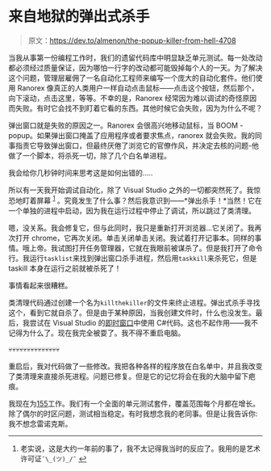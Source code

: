 # 来自地狱的弹出式杀手

> 原文：<https://dev.to/almenon/the-popup-killer-from-hell-4708>

当我从事第一份编程工作时，我们的遗留代码库中明显缺乏单元测试。每一处改动都必须经过质量保证，因为哪怕一行字的改动都可能毁掉每个人的一天。为了解决这个问题，管理层雇佣了一名自动化工程师来编写一个庞大的自动化套件。他们使用 Ranorex 像真正的人类用户一样自动点击鼠标——点击这个按钮，然后那个，向下滚动，点击这里，等等。不幸的是，Ranorex 经常因为难以调试的奇怪原因而失败。有时它会找不到盯着它看的东西。其他时候它会失败，因为为什么不呢？

弹出窗口就是失败的原因之一。Ranorex 会很高兴地移动鼠标，当 BOOM - popup。如果弹出窗口掩盖了应用程序或者要求焦点，ranorex 就会失败。我的同事指责它导致弹出窗口，但最终厌倦了浏览它的官僚作风，并决定去核的问题-他做了一个脚本，将杀死一切，除了几个白名单进程。

我会给你几秒钟时间来思考这是如何出错的.....

所以有一天我开始调试自动化，除了 Visual Studio 之外的一切都突然死了。我惊恐地盯着屏幕 <sup id="fnref1">[1](#fn1)</sup> 。究竟发生了什么事？然后我意识到——*弹出杀手！*当然！它在一个单独的进程中启动，因为我在运行过程中停止了调试，所以跳过了类清理。

嗯，没关系。我会修复它，但与此同时，我只是重新打开浏览器...它关闭了。我再次打开 chrome，它再次关闭。单击关闭单击关闭。我试着打开记事本。同样的事情。哦上帝。我试图打开任务管理器，它就在我眼前被谋杀了。但是我打开了命令行。我运行`tasklist`来找到弹出窗口杀手进程，然后用`taskkill`来杀死它，但是 taskill 本身在运行之前就被杀死了！

事情看起来很糟糕。

类清理代码通过创建一个名为`killthekiller`的文件来终止进程。弹出式杀手寻找这个，看到它就自杀了。但是由于某种原因，当我创建文件时，什么也没发生。最后，我尝试在 Visual Studio 的[即时窗口](https://docs.microsoft.com/en-us/visualstudio/ide/reference/immediate-window?view=vs-2019)中使用 C#代码。这也不起作用——我不记得为什么了。现在我完全被耍了。我不得不重启电脑。

💀💀💀💀💀💀💀💀💀💀💀💀💀💀

重启后，我对代码做了一些修改。我把各种各样的程序放在白名单中，并且我改变了类清理来直接杀死进程。问题已修复。但是它的记忆将会在我的大脑中留下疤痕。

我现在为[155](https://www.15five.com)工作。我们有一个全面的单元测试套件，覆盖范围每个月都在增长。除了偶尔的时区问题，测试相当稳定。有时我想念我的老同事。但是让我告诉你:我不想念雷诺克斯。

* * *

1.  老实说，这是大约一年前的事了，我不太记得我当时的反应了。我用的是艺术许可证`¯\_(ツ)_/¯` [↩](#fnref1)